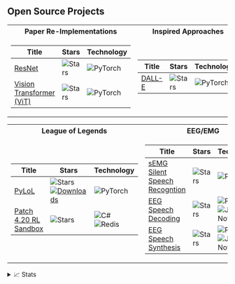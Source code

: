 ## Open Source Projects
<table>
<tr><th>Paper Re-Implementations</th><th>Inspired Approaches</th></tr>
 
<tr><td>
 
|Title|Stars|Technology|
|--|--|--|
|[ResNet](https://github.com/MiscellaneousStuff/resnet)|<img alt="Stars" src="https://img.shields.io/github/stars/MiscellaneousStuff/resnet?style=flat-square&labelColor=black"/>|![PyTorch](https://img.shields.io/badge/PyTorch-%23EE4C2C.svg?style=for-the-badge&logo=PyTorch&logoColor=white)|
|[Vision Transformer (ViT)](https://github.com/MiscellaneousStuff/vision-transformer)|<img alt="Stars" src="https://img.shields.io/github/stars/MiscellaneousStuff/vision-transformer?style=flat-square&labelColor=black"/>|![PyTorch](https://img.shields.io/badge/PyTorch-%23EE4C2C.svg?style=for-the-badge&logo=PyTorch&logoColor=white)|

</td>

<td>

 |Title|Stars|Technology|
|--|--|--|
|[DALL-E](https://github.com/MiscellaneousStuff/dall-e)|<img alt="Stars" src="https://img.shields.io/github/stars/MiscellaneousStuff/dall-e?style=flat-square&labelColor=black"/>|![PyTorch](https://img.shields.io/badge/PyTorch-%23EE4C2C.svg?style=for-the-badge&logo=PyTorch&logoColor=white)|

</td></tr>

</table>
 
<table>
<tr><th>League of Legends</th><th>EEG/EMG</th></tr>
<tr><td>
 
|Title|Stars|Technology|
|--|--|--|
|[PyLoL](https://github.com/MiscellaneousStuff/pylol)|<img alt="Stars" src="https://img.shields.io/github/stars/MiscellaneousStuff/pylol?style=flat-square&labelColor=black"/><br/>[![Downloads](https://pepy.tech/badge/pylol-rl)](https://pepy.tech/project/pylol-rl)|![PyTorch](https://img.shields.io/badge/PyTorch-%23EE4C2C.svg?style=for-the-badge&logo=PyTorch&logoColor=white)|
|[Patch 4.20 RL Sandbox](https://github.com/MiscellaneousStuff/LeagueSandbox-RL-Learning)|<img alt="Stars" src="https://img.shields.io/github/stars/MiscellaneousStuff/LeagueSandbox-RL-Learning?style=flat-square&labelColor=black"/>|![C#](https://img.shields.io/badge/C%23-239120?style=for-the-badge&logo=c-sharp&logoColor=white) ![Redis](https://img.shields.io/badge/redis-%23DD0031.svg?&style=for-the-badge&logo=redis&logoColor=white)|

</td><td>

|Title|Stars|Technology|
 |--|--|--|
|[sEMG Silent Speech Recogntion](https://github.com/MiscellaneousStuff/semg-asr)|<img alt="Stars" src="https://img.shields.io/github/stars/MiscellaneousStuff/eeg-stimuli?style=flat-square&labelColor=black"/>|![PyTorch](https://img.shields.io/badge/PyTorch-%23EE4C2C.svg?style=for-the-badge&logo=PyTorch&logoColor=white)
|[EEG Speech Decoding](https://github.com/MiscellaneousStuff/eeg-stimuli)|<img alt="Stars" src="https://img.shields.io/github/stars/MiscellaneousStuff/eeg-stimuli?style=flat-square&labelColor=black"/>|![PyTorch](https://img.shields.io/badge/PyTorch-%23EE4C2C.svg?style=for-the-badge&logo=PyTorch&logoColor=white) ![Jupyter Notebook](https://img.shields.io/badge/jupyter-%23FA0F00.svg?style=for-the-badge&logo=jupyter&logoColor=white)
|[EEG Speech Synthesis](https://github.com/MiscellaneousStuff/kara-one-transduction)|<img alt="Stars" src="https://img.shields.io/github/stars/MiscellaneousStuff/kara-one-transduction?style=flat-square&labelColor=black"/>|![PyTorch](https://img.shields.io/badge/PyTorch-%23EE4C2C.svg?style=for-the-badge&logo=PyTorch&logoColor=white) ![Jupyter Notebook](https://img.shields.io/badge/jupyter-%23FA0F00.svg?style=for-the-badge&logo=jupyter&logoColor=white)
</td></tr>
</table>

<details>
<summary>📈 Stats</summary>
<br>
My Github Stats
 
![](http://github-profile-summary-cards.vercel.app/api/cards/profile-details?username=MiscellaneousStuff&theme=dracula) 

![](http://github-profile-summary-cards.vercel.app/api/cards/repos-per-language?username=MiscellaneousStuff&theme=dracula) 
![](http://github-profile-summary-cards.vercel.app/api/cards/most-commit-language?username=MiscellaneousStuff&theme=dracula)

</details>

<!--

**MiscellaneousStuff/MiscellaneousStuff** is a ✨ _special_ ✨ repository because its `README.md` (this file) appears on your GitHub profile.

Here are some ideas to get you started:

- 🔭 I’m currently working on ...
- 🌱 I’m currently learning ...
- 👯 I’m looking to collaborate on ...
- 🤔 I’m looking for help with ...
- 💬 Ask me about ...
- 📫 How to reach me: ...
- 😄 Pronouns: ...
- ⚡ Fun fact: ...

# Blog

* [Projects Blog](https://miscellaneousstuff.github.io/) Explanation of Personal Projects

# Re-Implementations (or Inspired Approaches)
* [ResNet](https://github.com/MiscellaneousStuff/resnet) Residual connection-based image recognition network
* [Vision Transformer (ViT)](https://github.com/MiscellaneousStuff/vision-transformer) Transformer-based image recognition network
* [Dall-E](https://github.com/MiscellaneousStuff/dall-e) (Loosely Inspired) Text-to-image generation model
* [PhoneLM](https://github.com/MiscellaneousStuff/PhoneLM) ([VALL-E](https://github.com/enhuiz/vall-e), [MegaByte](https://github.com/lucidrains/MEGABYTE-pytorch) Inspired) Text-to-speech generation model

# Traffic Analysis (MEng Computer Science - Team Project)
* [MEng-Team-Project](https://github.com/MEng-Team-Project) Full-Stack and Microservice for Traffic Scraping and Analysis
  * [MEng-Team-Project/Web](https://github.com/MEng-Team-Project/MEng-Team-Project-Web) Full-Stack (ReactJS / ExpressJS)
  * [MEng-Team-Project/ML](https://github.com/MEng-Team-Project/MEng-Team-Project-ML) Microservice (Flask with TensorRT'd YOLOv8 / StrongSORT)
  
# ASR
* [OpenAI Whisper - CPU](https://github.com/MiscellaneousStuff/openai-whisper-cpu) Application of PyTorch Dynamic Quantization for CPU deployment to OpenAI Whisper model with benchmarks
* [DeepSpeech2](https://github.com/MiscellaneousStuff/asr) LJSpeech and sEMG Silent Speech classification

# EEG/sEMG Speech

* [sEMG Silent Speech - Speech Recognition](https://github.com/MiscellaneousStuff/semg-asr) State-of-the-art (SOTA) approach for sEMG silent speech ASR which builds on the SOTA transduction model for silent speech
* [kara-one-transduction](https://github.com/MiscellaneousStuff/kara-one-transduction) Experiments demonstrating
feasibility of synthesizing speech from EEG signals during stimuli, vocal and imagined conditions. Applying SOTA
sEMG Silent Speech synthesis methods to EEG signals is viable.
* [eeg-stimuli](https://github.com/MiscellaneousStuff/eeg-stimuli/) Experiments on the Brennan 2019 EEG Stimuli dataset validating and improving on results from [Decoding speech from non-invasive brain recordings](https://arxiv.org/abs/2208.12266)

# League of Legends

## Game Playing Agent

### Reinforcement Learning (Season 13)
* [TLoL-RL](https://github.com/MiscellaneousStuff/tlol-rl) League of Legends Season 13 RL Module to Train Agents to Play League of Legends

### Supervised Learning (Season 11 and 12)

* [TLoL](https://github.com/MiscellaneousStuff/tlol) League of Legends S11 Replay Datasets and Analysis
* [TLoL-Py](https://github.com/MiscellaneousStuff/tlol-py) League of Legends S11 and S12 Game Playing and Analysis Module
* [TLoL-Scraper](https://github.com/MiscellaneousStuff/tlol-scraper) League of Legends S12 Replay Extractor and Dataset Generator

### Reinforcement Learning (LoLRLE, Patch v4.20)

* [PyLoL](https://github.com/MiscellaneousStuff/pylol) League of Legends v4.20 Reinforcement Learning Module
* [LeagueSandbox-RL-Learning](https://github.com/MiscellaneousStuff/LeagueSandbox-RL-Learning) League of Legends v4.20 Server Emulator (Adapted for RL)
* [LoLGym](https://github.com/MiscellaneousStuff/lolgym) League of Legends v4.20 OpenAI Gym Environment
* [LoLRLE](https://github.com/MiscellaneousStuff/LoLRLE) League of Legends RL algorithms (PPO)

# Cookie Clicker

* [Expo App](https://github.com/MiscellaneousStuff/cookie-clicker-expo) Universal app which works with the mobile version of Cookie Clicker
* [Mobile-Friendly Site](https://github.com/MiscellaneousStuff/cookie_clicker_site) Mobile friendly version of the Cookie Clicker website

# Misc

* [all-time-bangers](https://github.com/MiscellaneousStuff/all-time-bangers) Lets discord users vote on songs to add to a mega playlist by reacting to them with a 🐐 emoji
* [Time Analysis](https://github.com/MiscellaneousStuff/time-analysis) Analyse Google Calendar events
* [Rhythm Bot Clone](https://github.com/MiscellaneousStuff/tunebot-public)
* [Unix Clone](https://github.com/MiscellaneousStuff/fritter) Unix Clone Written for x86 (Based on xv6 and online tutorials)
* [UoP: Bus App](https://github.com/MiscellaneousStuff/uop-bus-app) University of Portsmouth: Bus App
* [Socket.IO Rock-Paper-Scissors](https://github.com/MiscellaneousStuff/rock-paper-scissors)

[![MiscellaneousStuff's GitHub stats](https://github-readme-stats.vercel.app/api?username=MiscellaneousStuff)](https://github.com/MiscellaneousStuff/github-readme-stats)
-->
